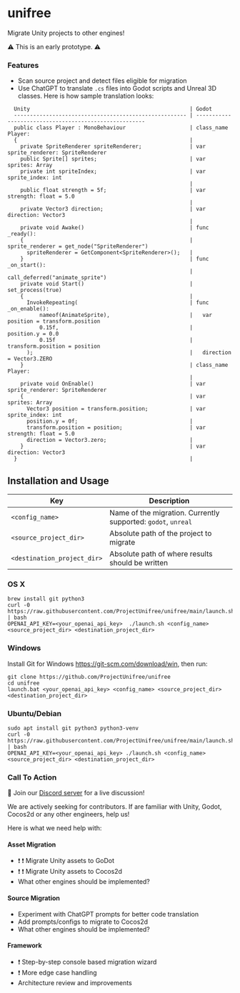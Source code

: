 # unifree

Migrate Unity projects to other engines!

:warning: This is an early prototype. :warning:

### Features

* Scan source project and detect files eligible for migration
* Use ChatGPT to translate `.cs` files into Godot scripts and Unreal 3D classes. Here is how sample translation looks:
```
  Unity                                                  | Godot                                   
  ------------------------------------------------------ | ------------------------------------------------------
  public class Player : MonoBehaviour                    | class_name Player:
  {                                                      | 
    private SpriteRenderer spriteRenderer;               | var sprite_renderer: SpriteRenderer
    public Sprite[] sprites;                             | var sprites: Array
    private int spriteIndex;                             | var sprite_index: int
                                                         | 
    public float strength = 5f;                          | var strength: float = 5.0
                                                         | 
    private Vector3 direction;                           | var direction: Vector3
                                                         | 
    private void Awake()                                 | func _ready():
    {                                                    |   sprite_renderer = get_node("SpriteRenderer")
      spriteRenderer = GetComponent<SpriteRenderer>();   | 
    }                                                    | func _on_start():
                                                         |   call_deferred("animate_sprite")
    private void Start()                                 |   set_process(true)
    {                                                    | 
      InvokeRepeating(                                   | func _on_enable():
          nameof(AnimateSprite),                         |   var position = transform.position
          0.15f,                                         |   position.y = 0.0
          0.15f                                          |   transform.position = position
      );                                                 |   direction = Vector3.ZERO
    }                                                    | class_name Player:
                                                         | 
    private void OnEnable()                              | var sprite_renderer: SpriteRenderer
    {                                                    | var sprites: Array
      Vector3 position = transform.position;             | var sprite_index: int
      position.y = 0f;                                   | 
      transform.position = position;                     | var strength: float = 5.0
      direction = Vector3.zero;                          | 
    }                                                    | var direction: Vector3
  }                                                      |

```

## Installation and Usage

 | Key                           | Description                                                   
 | ----------------------------- | ------------------------------------------------------------- 
 | `<config_name>`               | Name of the migration. Currently supported: `godot`, `unreal`  
 | `<source_project_dir>`        | Absolute path of the project to migrate                       
 | `<destination_project_dir>`   | Absolute path of where results should be written              

### OS X

```
brew install git python3
curl -0 https://raw.githubusercontent.com/ProjectUnifree/unifree/main/launch.sh | bash
OPENAI_API_KEY=<your_openai_api_key>  ./launch.sh <config_name> <source_project_dir> <destination_project_dir>
```
 
### Windows

Install Git for Windows https://git-scm.com/download/win, then run:

```
git clone https://github.com/ProjectUnifree/unifree
cd unifree
launch.bat <your_openai_api_key> <config_name> <source_project_dir> <destination_project_dir>
```

### Ubuntu/Debian

```
sudo apt install git python3 python3-venv
curl -0 https://raw.githubusercontent.com/ProjectUnifree/unifree/main/launch.sh | bash
OPENAI_API_KEY=<your_openai_api_key> ./launch.sh <config_name> <source_project_dir> <destination_project_dir>
```


### Call To Action

:wave: Join our [Discord server](https://discord.gg/Ee5wJ4JWBQ) for a live discussion!

We are actively seeking for contributors. If are familiar with Unity, Godot, Cocos2d or any other engineers, help us!

Here is what we need help with:

#### Asset Migration

* :exclamation: :exclamation: Migrate Unity assets to GoDot
* :exclamation: :exclamation: Migrate Unity assets to Cocos2d
* What other engines should be implemented?

#### Source Migration

* Experiment with ChatGPT prompts for better code translation
* Add prompts/configs to migrate to Cocos2d
* What other engines should be implemented?

#### Framework

* :exclamation: Step-by-step console based migration wizard
* :exclamation: More edge case handling
* Architecture review and improvements
